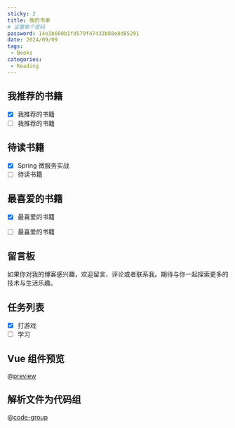 ```yaml
---
sticky: 2
title: 我的书单
# 设置单个密码
password: 14e1b600b1fd579f47433b88e8d85291
date: 2024/09/09
tags:
 - Books
categories:
 - Reading
---
```


## 我推荐的书籍
- [x] 我推荐的书籍
- [ ] 我推荐的书籍

## 待读书籍
- [x] Spring 微服务实战
- [ ] 待读书籍

## 最喜爱的书籍
- [x] 最喜爱的书籍
- [ ] 最喜爱的书籍


## 留言板

如果你对我的博客感兴趣，欢迎留言、评论或者联系我。期待与你一起探索更多的技术与生活乐趣。

## 任务列表
- [x] 打游戏
- [ ] 学习

## Vue 组件预览
@[preview](@/.vuepress/components/IconHome.vue)

## 解析文件为代码组
@[code-group](@/.vuepress/components/IconHome.vue)